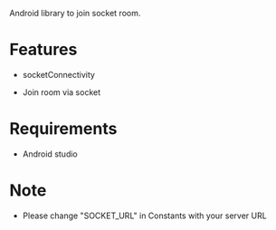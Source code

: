 Android library to join socket room.

# Features

- socketConnectivity

- Join room via socket

# Requirements

- Android studio

# Note 

- Please change "SOCKET_URL" in Constants with your server URL
